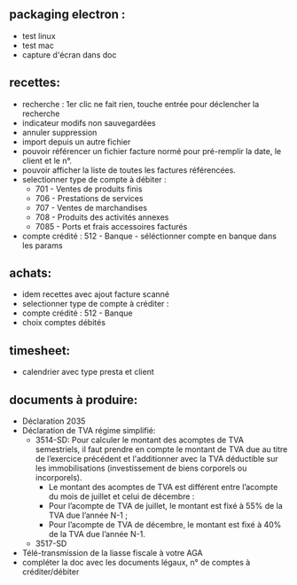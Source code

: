 ## packaging electron : 
  - test linux
  - test mac 
  - capture d'écran dans doc

## recettes: 
 - recherche : 1er clic ne fait rien, touche entrée pour déclencher la recherche
 - indicateur modifs non sauvegardées
 - annuler suppression
 - import depuis un autre fichier
 - pouvoir référencer un fichier facture normé pour pré-remplir la date, le client et le n°.
 - pouvoir afficher la liste de toutes les factures référencées.
 - selectionner type de compte à débiter : 
   * 701 - Ventes de produits finis
   * 706 - Prestations de services
   * 707 - Ventes de marchandises
   * 708 - Produits des activités annexes
   * 7085 - Ports et frais accessoires facturés
 - compte crédité : 512 - Banque - séléctionner compte en banque dans les params

## achats:
 - idem recettes avec ajout facture scanné
 - selectionner type de compte à créditer : 
 - compte crédité : 512 - Banque
 - choix comptes débités
## timesheet:
 - calendrier avec type presta et client
## documents à produire:
 - Déclaration 2035
 - Déclaration de TVA régime simplifié:
   - 3514-SD: Pour calculer le montant des acomptes de TVA semestriels, il faut prendre en compte le montant de TVA due au titre de l’exercice précédent et l'additionner avec la TVA déductible sur les immobilisations (investissement de biens corporels ou incorporels).
     - Le montant des acomptes de TVA est différent entre l’acompte du mois de juillet et celui de décembre :
     - Pour l’acompte de TVA de juillet, le montant est fixé à 55% de la TVA due l’année N-1 ;
     - Pour l’acompte de TVA de décembre, le montant est fixé à 40% de la TVA due l’année N-1.
   - 3517-SD
 - Télé-transmission de la liasse fiscale à votre AGA
 - compléter la doc avec les documents légaux, n° de comptes à créditer/débiter
